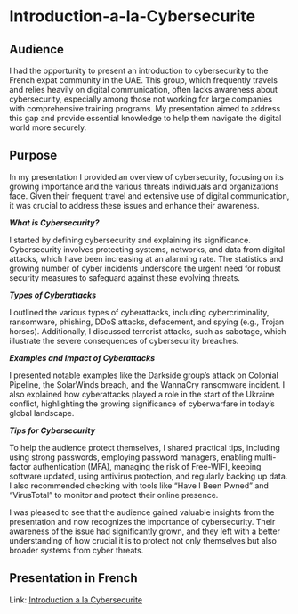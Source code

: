# Introduction-a-la-Cybersecurite

## Audience
I had the opportunity to present an introduction to cybersecurity to the French expat community in the UAE. This group, which frequently travels and relies heavily on digital communication, often lacks awareness about cybersecurity, especially among those not working for large companies with comprehensive training programs. My presentation aimed to address this gap and provide essential knowledge to help them navigate the digital world more securely.


## Purpose

In my presentation I provided an overview of cybersecurity, focusing on its growing importance and the various threats individuals and organizations face. Given their frequent travel and extensive use of digital communication, it was crucial to address these issues and enhance their awareness.

***What is Cybersecurity?***

I started by defining cybersecurity and explaining its significance. Cybersecurity involves protecting systems, networks, and data from digital attacks, which have been increasing at an alarming rate. The statistics and growing number of cyber incidents underscore the urgent need for robust security measures to safeguard against these evolving threats.

***Types of Cyberattacks***

I outlined the various types of cyberattacks, including cybercriminality, ransomware, phishing, DDoS attacks, defacement, and spying (e.g., Trojan horses). Additionally, I discussed terrorist attacks, such as sabotage, which illustrate the severe consequences of cybersecurity breaches.

***Examples and Impact of Cyberattacks***

I presented notable examples like the Darkside group’s attack on Colonial Pipeline, the SolarWinds breach, and the WannaCry ransomware incident. I also explained how cyberattacks played a role in the start of the Ukraine conflict, highlighting the growing significance of cyberwarfare in today’s global landscape.

***Tips for Cybersecurity***

To help the audience protect themselves, I shared practical tips, including using strong passwords, employing password managers, enabling multi-factor authentication (MFA), managing the risk of Free-WIFI, keeping software updated, using antivirus protection, and regularly backing up data. I also recommended checking with tools like “Have I Been Pwned” and “VirusTotal” to monitor and protect their online presence.

I was pleased to see that the audience gained valuable insights from the presentation and now recognizes the importance of cybersecurity. Their awareness of the issue had significantly grown, and they left with a better understanding of how crucial it is to protect not only themselves but also broader systems from cyber threats.


## Presentation in French
Link: <a href="https://github.com/linceBLA/Introduction-a-la-Cybersecurite/blob/main/Introduction%20%C3%A0%20la%20cybersecurit%C3%A9%20-%20r%C3%A9flexes%20%C3%A0%20%20avoir.pdf">Introduction a la Cybersecurite<a/>
